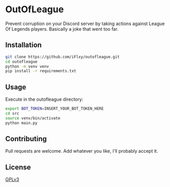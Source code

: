 # OutOfLeague

Prevent corruption on your Discord server by taking actions against League Of Legends players. Basically a  joke that went too far.

## Installation

```bash
git clone https://github.com/iFlxy/outofleague.git
cd outofleague
python -m venv venv
pip install -r requirements.txt
```

## Usage

Execute in the outofleague directory:

```bash
export BOT_TOKEN=INSERT_YOUR_BOT_TOKEN_HERE
cd src
source venv/bin/activate
python main.py
```

## Contributing

Pull requests are welcome. Add whatever you like, I'll probably accept it.

## License

[GPLv3](https://choosealicense.com/licenses/gpl-3.0/)
